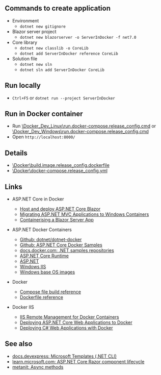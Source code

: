 ## Commands to create application

- Environment
  - `dotnet new gitignore`
- Blazor server project
  - `dotnet new blazorserver -o ServerInDocker -f net7.0`
- Core library
  - `dotnet new classlib -o CoreLib`
  - `dotnet add ServerInDocker reference CoreLib`
- Solution file
  - `dotnet new sln`
  - `dotnet sln add ServerInDocker CoreLib`

## Run locally

  - `Ctrl+F5` or `dotnet run --project ServerInDocker`

## Run in Docker container

  - Run [\Docker_Dev_Linux\run.docker-compose.release_config.cmd](\Docker_Dev_Linux\run.docker-compose.release_config.cmd) or [\Docker_Dev_Windows\run.docker-compose.release_config.cmd](\Docker_Dev_Windows\run.docker-compose.release_config.cmd)
  - Open `http://localhost:8000/`

## Details

  - [\Docker\build.image.release_config.dockerfile](\Docker\build.image.release_config.dockerfile)
  - [\Docker\docker-compose.release_config.yml](\Docker\docker-compose.release_config.yml)

## Links

  - ASP.NET Core in Docker
    - [Host and deploy ASP.NET Core Blazor](https://learn.microsoft.com/en-us/aspnet/core/blazor/host-and-deploy/?view=aspnetcore-7.0&tabs=netcore-cli)
    - [Migrating ASP.NET MVC Applications to Windows Containers](https://learn.microsoft.com/en-us/aspnet/mvc/overview/deployment/docker-aspnetmvc)
    - [Containerising a Blazor Server App](https://chrissainty.com/containerising-blazor-applications-with-docker-containerising-a-blazor-server-app/)

  - ASP.NET Docker Containers
    - [Github: dotnet/dotnet-docker](https://github.com/dotnet/dotnet-docker/tree/main)
    - [Github: ASP.NET Core Docker Samples](https://github.com/dotnet/dotnet-docker/blob/main/samples/aspnetapp/README.md)
    - [docs.docker.com: .NET samples repositories](https://docs.docker.com/samples/dotnet/)
    - [ASP.NET Core Runtime](https://hub.docker.com/_/microsoft-dotnet-aspnet)
    - [ASP.NET](https://hub.docker.com/_/microsoft-dotnet-framework-aspnet)
    - [Windows IIS](https://hub.docker.com/_/microsoft-windows-servercore-iis)
    - [Windows base OS images](https://hub.docker.com/_/microsoft-windows-base-os-images)

  - Docker
    - [Compose file build reference](https://docs.docker.com/compose/compose-file/build/)
    - [Dockerfile reference](https://docs.docker.com/engine/reference/builder/)

  - Docker IIS
    - [IIS Remote Management for Docker Containers](https://devblogs.microsoft.com/premier-developer/iis-remote-management-for-docker-containers/)
    - [Deploying ASP.NET Core Web Applications to Docker](https://www.textcontrol.com/blog/2020/06/23/deploying-an-aspnet-core-web-applications-to-docker/)
    - [Deploying C# Web Applications with Docker](https://platform.uno/blog/deploying-c-web-applications-with-docker/)

## See also

- [docs.devexpress: Microsoft Templates (.NET CLI)](https://docs.devexpress.com/Blazor/402564/get-started/microsoft-templates-nuget-cli)
- [learn.microsoft.com: ASP.NET Core Razor component lifecycle](https://learn.microsoft.com/en-us/aspnet/core/blazor/components/lifecycle?view=aspnetcore-7.0)
- [metanit: Async methods](https://metanit.com/sharp/tutorial/13.7.php)
